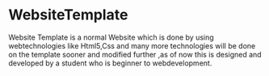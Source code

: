 # WebsiteTemplate
Website Template is a normal Website which is done by using webtechnologies like Html5,Css and many more technologies will be done on the template sooner and modified further ,as of now this is designed and developed by a student who is beginner to webdevelopment. 
